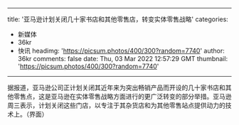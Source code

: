 
---
title: '亚马逊计划关闭几十家书店和其他零售店，转变实体零售战略'
categories: 
 - 新媒体
 - 36kr
 - 快讯
headimg: 'https://picsum.photos/400/300?random=7740'
author: 36kr
comments: false
date: Thu, 03 Mar 2022 12:57:29 GMT
thumbnail: 'https://picsum.photos/400/300?random=7740'
---

<div>   
据报道，亚马逊公司正计划关闭其近年来为突出畅销产品而开设的几十家书店和其他零售点，这是亚马逊在实体零售战略方面进行的更广泛转变的部分举措。亚马逊周三表示，计划关闭这些门店，以专注于其杂货店和为其他零售站点提供动力的技术上。（界面）  
</div>
            
